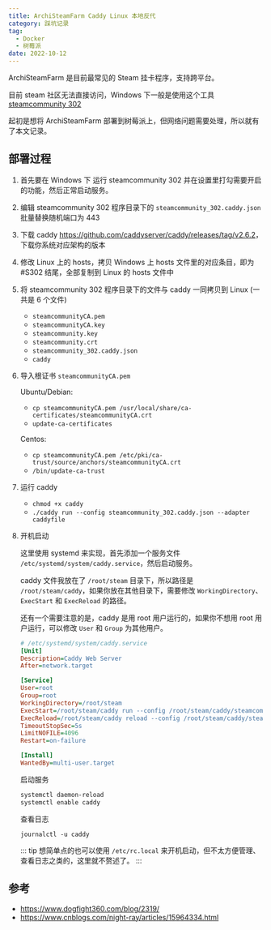 ```yaml
---
title: ArchiSteamFarm Caddy Linux 本地反代
category: 踩坑记录
tag:
  - Docker
  - 树莓派
date: 2022-10-12
---
```


ArchiSteamFarm 是目前最常见的 Steam 挂卡程序，支持跨平台。

目前 steam 社区无法直接访问，Windows 下一般是使用这个工具 [steamcommunity 302](https://www.dogfight360.com/blog/686/)

起初是想将 ArchiSteamFarm 部署到树莓派上，但网络问题需要处理，所以就有了本文记录。

## 部署过程

1. 首先要在 Windows 下 运行 steamcommunity 302 并在设置里打勾需要开启的功能，然后正常启动服务。

2. 编辑 steamcommunity 302 程序目录下的 `steamcommunity_302.caddy.json` 批量替换随机端口为 443

3. 下载 caddy <https://github.com/caddyserver/caddy/releases/tag/v2.6.2>，下载你系统对应架构的版本

4. 修改 Linux 上的 hosts，拷贝 Windows 上 hosts 文件里的对应条目，即为 #S302 结尾，全部复制到 Linux 的 hosts 文件中

5. 将 steamcommunity 302 程序目录下的文件与 caddy 一同拷贝到 Linux (一共是 6 个文件)

    - `steamcommunityCA.pem`
    - `steamcommunityCA.key`
    - `steamcommunity.key`
    - `steamcommunity.crt`
    - `steamcommunity_302.caddy.json`
    - `caddy`

6. 导入根证书 `steamcommunityCA.pem`

    Ubuntu/Debian:

    - `cp steamcommunityCA.pem /usr/local/share/ca-certificates/steamcommunityCA.crt`
    - `update-ca-certificates`

    Centos:

    - `cp steamcommunityCA.pem /etc/pki/ca-trust/source/anchors/steamcommunityCA.crt`
    - `/bin/update-ca-trust`

7. 运行 caddy

   - `chmod +x caddy`
   - `./caddy run --config steamcommunity_302.caddy.json --adapter caddyfile`

8. 开机启动

    这里使用 systemd 来实现，首先添加一个服务文件 `/etc/systemd/system/caddy.service`，然后启动服务。

    caddy 文件我放在了 `/root/steam` 目录下，所以路径是 `/root/steam/caddy`，如果你放在其他目录下，需要修改 `WorkingDirectory`、`ExecStart` 和 `ExecReload` 的路径。

    还有一个需要注意的是，caddy 是用 root 用户运行的，如果你不想用 root 用户运行，可以修改 `User` 和 `Group` 为其他用户。

    ```ini
    # /etc/systemd/system/caddy.service
    [Unit]
    Description=Caddy Web Server
    After=network.target

    [Service]
    User=root
    Group=root
    WorkingDirectory=/root/steam
    ExecStart=/root/steam/caddy run --config /root/steam/caddy/steamcommunity_302.caddy.json --adapter caddyfile
    ExecReload=/root/steam/caddy reload --config /root/steam/caddy/steamcommunity_302.caddy.json --adapter caddyfile
    TimeoutStopSec=5s
    LimitNOFILE=4096
    Restart=on-failure

    [Install]
    WantedBy=multi-user.target
    ```

    启动服务

    ```bash
    systemctl daemon-reload
    systemctl enable caddy
    ```

    查看日志

    `journalctl -u caddy`

    ::: tip
    想简单点的也可以使用 `/etc/rc.local` 来开机启动，但不太方便管理、查看日志之类的，这里就不赘述了。
    :::

## 参考

- <https://www.dogfight360.com/blog/2319/>
- <https://www.cnblogs.com/night-ray/articles/15964334.html>
